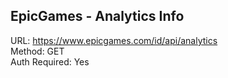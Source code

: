 ## EpicGames - Analytics Info

URL: https://www.epicgames.com/id/api/analytics \
Method: GET \
Auth Required: Yes
